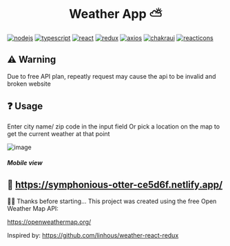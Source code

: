 <h1 align='center'>Weather App ⛅</h1>

[![nodejs](https://img.shields.io/badge/Node.js-43853D?style=for-the-badge&logo=node.js&logoColor=white)](https://nodejs.org/en/) [![typescript](https://img.shields.io/badge/TypeScript-007ACC?style=for-the-badge&logo=typescript&logoColor=white
)](https://www.typescriptlang.org/) [![react](https://img.shields.io/badge/React-20232A?style=for-the-badge&logo=react&logoColor=61DAFB)](https://pt-br.reactjs.org/) [![redux](https://img.shields.io/badge/Redux-593D88?style=for-the-badge&logo=redux&logoColor=white
)](https://redux.js.org/) [![axios](https://img.shields.io/badge/Axios-671DDF?style=for-the-badge&logo=insomnia&logoColor=white
)](https://axios-http.com/ptbr/docs/intro) [![chakraui](https://img.shields.io/badge/Chakra%20UI-38B2AC?style=for-the-badge&logo=chakraui&logoColor=white)](https://chakra-ui.com/) [![reacticons](https://img.shields.io/badge/React%20Icons-E91E63?style=for-the-badge&logo=react&logoColor=white)](https://react-icons.github.io/react-icons/)

## ⚠️ Warning
Due to free API plan, repeatly request may cause the api to be invalid and broken website

## ❓ Usage
Enter city name/ zip code in the input field
Or pick a location on the map to get the current weather at that point

![image](https://user-images.githubusercontent.com/44795363/187040758-6e77a412-143e-4120-98a1-c4b1657db485.png)
<h5>Mobile view</h5>


## 🚀 https://symphonious-otter-ce5d6f.netlify.app/
👊🏻 Thanks before starting...
This project was created using the free Open Weather Map API:

https://openweathermap.org/

Inspired by:
https://github.com/linhous/weather-react-redux
